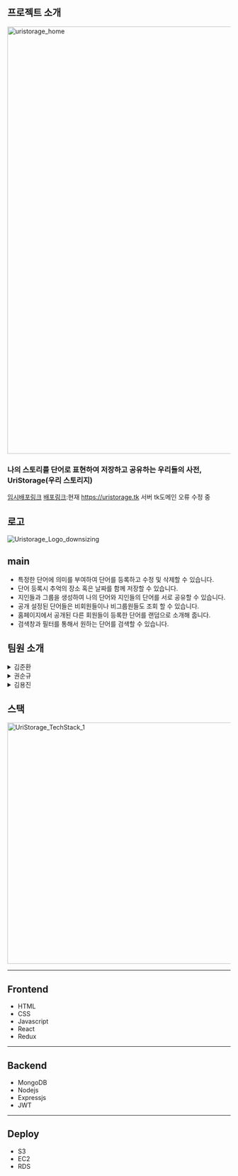 ## 프로젝트 소개
<img width="963" alt="uristorage_home" src="https://user-images.githubusercontent.com/91889890/174235219-a6a1108c-f4ac-49bc-b184-8d75e62766c8.png">

### 나의 스토리를 단어로 표현하여 저장하고 공유하는 우리들의 사전, UriStorage(우리 스토리지)
[임시배포링크](http://uristorage.com.s3-website.ap-northeast-2.amazonaws.com)
[배포링크](https://uristorage.com):현재 https://uristorage.tk 서버 tk도메인 오류 수정 중

## 로고
![Uristorage_Logo_downsizing](https://user-images.githubusercontent.com/96017521/174240197-72b8603c-e557-40be-9a47-5942ced4a75c.png)

## main
* 특정한 단어에 의미를 부여하여 단어를 등록하고 수정 및 삭제할 수 있습니다.
* 단어 등록시 추억의 장소 혹은 날짜를 함께 저장할 수 있습니다.
* 지인들과 그룹을 생성하여 나의 단어와 지인들의 단어를 서로 공유할 수 있습니다.
* 공개 설정된 단어들은 비회원들이나 비그룹원들도 조회 할 수 있습니다.
* 홈페이지에서 공개된 다른 회원들이 등록한 단어를 랜덤으로 소개해 줍니다.
* 검색창과 필터를 통해서 원하는 단어를 검색할 수 있습니다.

## 팀원 소개
<details>
    <summary>김준환</summary>

* position : Frontend
* stack : Javascript, HTML/CSS, React, node.js, MySQL
* Contributions
  + Basic
    + 아이디어 기획
    + 초기 스키마 기획
  + Front
    + 로그인, 회원가입 구현
    + 마이페이지 구현
    + 단어 작성 및 리스트 구현


</details>

<details>
    <summary>권순규</summary>

* position : Frontend→Backend
* stack : Javascript, HTML/CSS, React, node.js
* Contributions
  + Basic
    + 아이디어 기획
    + Wireframe/Prototype 작성
  + Front
    + 마이페이지 구현
    + 컴포넌트 제작

</details>

<details>
    <summary>김용진</summary>

- Position :  Full Stack
- Stack :  Javascript, node.js, MySQL, jwt, sequelize, Redux, 
              AWS (EC2, S3, RDS, Route 53, CloudFront)
- Works :
    - Front
        - USER CRUD (로그인, 회원가입, 정보변경 페이지 구현)
        - GROUP CRUD (그룹 추가, 변경 페이지 구현)
        - Image 파일 업로드
        - 소셜로그인
    - Back
        - MYSql-Sequelize-CLI 구성
        - 서버-컨트롤러-DB 구성
        - API 요청 응답 처리
        - jwt 인증
    - DEV
        - EC2-RDS 연동 및 https 배포


</details>

##  스택

<img width="544" alt="UriStorage_TechStack_1" src="https://user-images.githubusercontent.com/91889890/170283459-f08b8815-50be-4207-accc-4eb0b463f814.png">

***
## Frontend
* HTML
* CSS
* Javascript
* React
* Redux

***
## Backend
* MongoDB
* Nodejs
* Expressjs
* JWT

***
## Deploy
* S3
* EC2
* RDS
